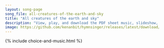 ```yaml
---
layout: song-page
song_file: all-creatures-of-the-earth-and-sky
title: "All creatures of the earth and sky"
description: "View, play, and download the PDF sheet music, slideshow, and audio. Lyrics: All creatures of the earth and sky, come, kindred, lift your voices high,    alleluia, alleluia!  Bright burning sun with golden beam, soft shining mo... english theist 4part chords"
image: https://github.com/kenanbit/hymnsinger/releases/latest/download/all-creatures-of-the-earth-and-sky-trad.png
---
```


{% include choice-and-music.html %}